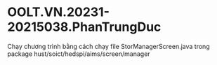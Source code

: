 # OOLT.VN.20231-20215038.PhanTrungDuc
Chạy chương trình bằng cách chạy file StorManagerScreen.java trong package hust/soict/hedspi/aims/screen/manager

